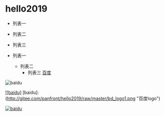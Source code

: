 # hello2019


* 列表一
* 列表二
* 列表三

* 列表一
    * 列表二
        * 列表三
[百度](http://baidu.com)

![baidu](http://gitee.com/panfront/hello2019/raw/master/bd_logo1.png "百度logo")  

[![baidu]](http://www.baidu.com)
[baidu]:(http://gitee.com/panfront/hello2019/raw/master/bd_logo1.png "百度logo")

[![baidu](http://gitee.com/panfront/hello2019/raw/master/bd_logo1.png "百度logo")](http://baidu.com)


